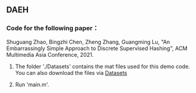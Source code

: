 ## DAEH

### Code for the following paper：

Shuguang Zhao, Bingzhi Chen, Zheng Zhang, Guangming Lu, "An Embarrassingly Simple Approach to Discrete Supervised Hashing", ACM Multimedia Asia Conference, 2021.

1. The folder './Datasets' contains the mat files used for this demo code. You can also download the files via [Datasets](https://drive.google.com/drive/folders/1UKjm0VRaqe9rm9WCGzTvkg_eW2qLoaLT?usp=sharing)

2. Run 'main.m'.

